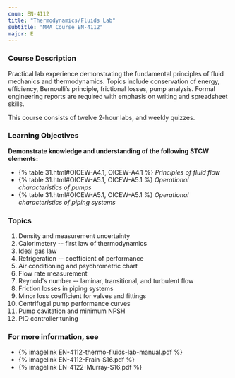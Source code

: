 ```yaml
---
cnum: EN-4112
title: "Thermodynamics/Fluids Lab"
subtitle: "MMA Course EN-4112"
major: E
---
```


### Course Description

Practical lab experience demonstrating the fundamental principles of fluid mechanics and thermodynamics. Topics include conservation of energy, efficiency, Bernoulli’s principle, frictional losses, pump analysis. Formal engineering reports are required with emphasis on writing and spreadsheet skills.

This course consists of twelve 2-hour labs, and weekly quizzes.


### Learning Objectives

**Demonstrate knowledge and understanding of the following STCW elements:**

* {% table 31.html#OICEW-A4.1, OICEW-A4.1 %} *Principles of fluid flow*
* {% table 31.html#OICEW-A5.1, OICEW-A5.1 %} *Operational characteristics of pumps*
* {% table 31.html#OICEW-A5.1, OICEW-A5.1 %} *Operational characteristics of piping systems*


### Topics 

1. Density and measurement uncertainty
2. Calorimetery --  first law of thermodynamics
3. Ideal gas law 
4. Refrigeration -- coefficient of performance
5. Air conditioning and psychrometric chart
6. Flow rate measurement 
7. Reynold's number --  laminar, transitional, and turbulent flow
8. Friction losses in piping systems
9. Minor loss coefficient for valves and fittings 
10. Centrifugal pump performance curves
11. Pump cavitation and minimum NPSH
12. PID controller tuning


### For more information, see 

* {% imagelink EN-4112-thermo-fluids-lab-manual.pdf %} 
* {% imagelink EN-4112-Frain-S16.pdf %} 
* {% imagelink EN-4122-Murray-S16.pdf %} 



